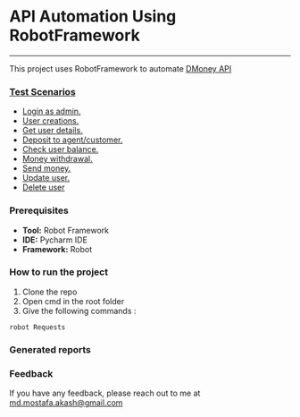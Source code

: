 # API Automation Using RobotFramework

---
This project uses RobotFramework to automate [DMoney API](http://dmoney.roadtocareer.net/)


### [Test Scenarios](https://github.com/md-mostafa/DMONEY_API_Automation_using_Robot/tree/main/Requests)
- [Login as admin.](https://github.com/md-mostafa/DMONEY_API_Automation_using_Robot/blob/main/Requests/1_Req/Login/TC_01_successful_login.robot) 
- [User creations.](https://github.com/md-mostafa/DMONEY_API_Automation_using_Robot/tree/main/Requests/2_Req/User_Creations)
- [Get user details.](https://github.com/md-mostafa/DMONEY_API_Automation_using_Robot/tree/main/Requests/3_Req/User_Details)
- [Deposit to agent/customer.](https://github.com/md-mostafa/DMONEY_API_Automation_using_Robot/tree/main/Requests/4_Req)
- [Check user balance.](https://github.com/md-mostafa/DMONEY_API_Automation_using_Robot/tree/main/Requests/5_Req)
- [Money withdrawal.](https://github.com/md-mostafa/DMONEY_API_Automation_using_Robot/tree/main/Requests/7_Req/Withdraw_Money)
- [Send money.](https://github.com/md-mostafa/DMONEY_API_Automation_using_Robot/tree/main/Requests/8_Req/Send_Money)
- [Update user.](https://github.com/md-mostafa/DMONEY_API_Automation_using_Robot/tree/main/Requests/9_Req/Update_User)
- [Delete user](https://github.com/md-mostafa/DMONEY_API_Automation_using_Robot/tree/main/Requests/10_Req/Delete_User)



### Prerequisites
- **Tool:** Robot Framework
- **IDE:** Pycharm IDE
- **Framework:** Robot

### How to run the project
1. Clone the repo
2. Open cmd in the root folder
3. Give the following commands :
 ```
 robot Requests
 ```


### Generated reports

### Feedback
If you have any feedback, please reach out to me at md.mostafa.akash@gmail.com

